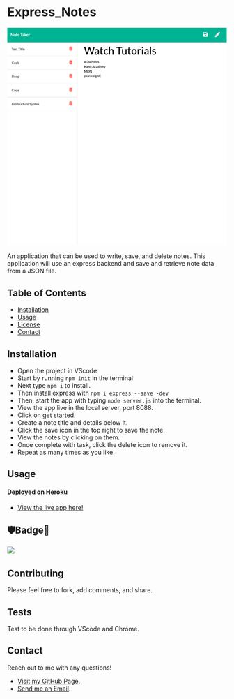 # Express_Notes

![](https://github.com/Q118/express_notes/blob/master/assets/screenshot.png)

An application that can be used to write, save, and delete notes. This application will use an express backend and save and retrieve note data from a JSON file.


## Table of Contents
    
* [Installation](#Installation)
* [Usage](#Usage)
* [License](#Badge)
* [Contact](#Contact)


## Installation

* Open the project in VScode
* Start by running `npm init` in the terminal
* Next type `npm i` to install.
* Then install express with `npm i express --save -dev`
* Then, start the app with typing `node server.js` into the terminal.
* View the app live in the local server, port 8088.
* Click on get started.
* Create a note title and details below it.
* Click the save icon in the top right to save the note.
* View the notes by clicking on them.
* Once complete with task, click the delete icon to remove it.
* Repeat as many times as you like.


## Usage

#### Deployed on Heroku

* [View the live app here!](https://afternoon-refuge-25189.herokuapp.com/)


## 🛡Badge📛

![](https://img.shields.io/badge/Shelby-Anne-purple)


## Contributing
        
Please feel free to fork, add comments, and share.
    
        
## Tests
    
Test to be done through VScode and Chrome.
    
    
## Contact
    
Reach out to me with any questions!
    
* [Visit my GitHub Page](https://github.com/q118).
* [Send me an Email](mailto:shel.programmer@gmail.com).
